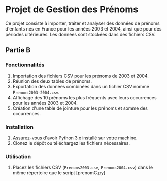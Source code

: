 # Projet de Gestion des Prénoms

Ce projet consiste à importer, traiter et analyser des données de prénoms d'enfants nés en France pour les années 2003 et 2004, ainsi que pour des périodes ultérieures. Les données sont stockées dans des fichiers CSV.

## Partie B

### Fonctionnalités

1. Importation des fichiers CSV pour les prénoms de 2003 et 2004.
2. Réunion des deux tables de prénoms.
3. Exportation des données combinées dans un fichier CSV nommé `Prenoms2003-2004.csv`.
4. Affichage des 10 prénoms les plus fréquents avec leurs occurrences pour les années 2003 et 2004.
5. Création d'une table de jointure pour les prénoms et somme des occurrences.

### Installation

1. Assurez-vous d'avoir Python 3.x installé sur votre machine.
2. Clonez le dépôt ou téléchargez les fichiers nécessaires.

### Utilisation

1. Placez les fichiers CSV (`Prenoms2003.csv`, `Prenoms2004.csv`) dans le même répertoire que le script [prenomC.py]
